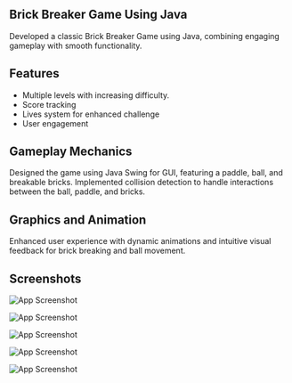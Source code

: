 
## Brick Breaker Game Using Java

Developed a classic Brick Breaker Game using Java, combining engaging gameplay with smooth functionality.

## Features

- Multiple levels with increasing difficulty.
- Score tracking
- Lives system for enhanced challenge
- User engagement


## Gameplay Mechanics

Designed the game using Java Swing for GUI, featuring a paddle, ball, and breakable bricks.
Implemented collision detection to handle interactions between the ball, paddle, and bricks.


## Graphics and Animation

Enhanced user experience with dynamic animations and intuitive visual feedback for brick breaking and ball movement.


## Screenshots

![App Screenshot](https://github.com/user-attachments/assets/da4a990d-c5e6-4d94-b36e-b3ece0192382)



![App Screenshot](https://github.com/user-attachments/assets/c66f73dd-153a-41b7-86ca-d510cb39cdd7)


![App Screenshot](https://github.com/user-attachments/assets/104c3b60-e707-47cd-9a23-2026728fbc7e)

![App Screenshot](https://github.com/user-attachments/assets/ed2b1fcf-1cf0-42ee-a68a-bc07f11e2520)

![App Screenshot](https://github.com/user-attachments/assets/0454055b-4742-4f45-bc71-dc35b99fc916)